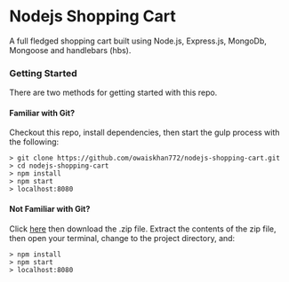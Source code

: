 # Nodejs Shopping Cart
A full fledged shopping cart built using Node.js, Express.js, MongoDb, Mongoose and handlebars (hbs).

### Getting Started

There are two methods for getting started with this repo.

#### Familiar with Git?
Checkout this repo, install dependencies, then start the gulp process with the following:

```
> git clone https://github.com/owaiskhan772/nodejs-shopping-cart.git
> cd nodejs-shopping-cart
> npm install
> npm start
> localhost:8080
```

#### Not Familiar with Git?
Click [here](https://github.com/owaiskhan772/nodejs-shopping-cart) then download the .zip file.  Extract the contents of the zip file, then open your terminal, change to the project directory, and:

```
> npm install
> npm start
> localhost:8080
```

